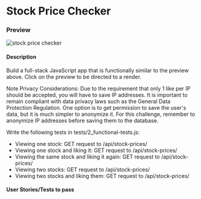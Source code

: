 # Stock Price Checker

### Preview

![stock price checker](https://github.com/user-attachments/assets/7a0234ef-6253-4867-abb2-0870c47e237f)

#### Description

Build a full-stack JavaScript app that is functionally similar to the preview above. Click on the preview to be directed to a render.

Note Privacy Considerations: Due to the requirement that only 1 like per IP should be accepted, you will have to save IP addresses. It is important to remain compliant with data privacy laws such as the General Data Protection Regulation. One option is to get permission to save the user's data, but it is much simpler to anonymize it. For this challenge, remember to anonymize IP addresses before saving them to the database.

Write the following tests in tests/2_functional-tests.js:

- Viewing one stock: GET request to /api/stock-prices/
- Viewing one stock and liking it: GET request to /api/stock-prices/
- Viewing the same stock and liking it again: GET request to /api/stock-prices/
- Viewing two stocks: GET request to /api/stock-prices/
- Viewing two stocks and liking them: GET request to /api/stock-prices/

#### User Stories/Tests to pass 



